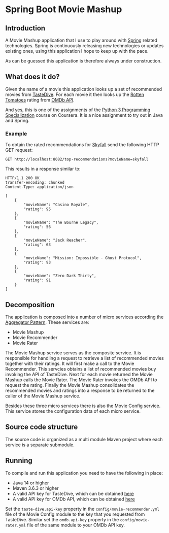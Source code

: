 # Spring Boot Movie Mashup

## Introduction
A Movie Mashup application that I use to play around with [Spring](https://spring.io/) related technologies. Spring is continuously releasing new technologies or updates existing ones, using this application I hope to keep up with the pace.

As can be guessed this application is therefore always under construction.

## What does it do?
Given the name of a movie this application looks up a set of recommended movies from [TasteDive](https://tastedive.com/). For each movie it then looks up the [Rotten Tomatoes](https://www.rottentomatoes.com/) rating from [OMDb API](http://www.omdbapi.com/).

And yes, this is one of the assignments of the [Python 3 Programming Specialization](https://www.coursera.org/specializations/python-3-programming) course on Coursera. It is a nice assignment to try out in Java and Spring.

### Example
To obtain the rated recommendations for [Skyfall](https://www.imdb.com/title/tt1074638/) send the following HTTP GET request:

```
GET http://localhost:8082/top-recommendations?movieName=skyfall
```

This results in a response similar to:

```
HTTP/1.1 200 OK
transfer-encoding: chunked
Content-Type: application/json

[
    {
        "movieName": "Casino Royale",
        "rating": 95
    },
    {
        "movieName": "The Bourne Legacy",
        "rating": 56
    },
    {
        "movieName": "Jack Reacher",
        "rating": 63
    },
    {
        "movieName": "Mission: Impossible - Ghost Protocol",
        "rating": 93
    },
    {
        "movieName": "Zero Dark Thirty",
        "rating": 91
    }
]
```

## Decomposition
The application is composed into a number of micro services according the [Aggregator Pattern](https://dzone.com/articles/design-patterns-for-microservices). These services are:

- Movie Mashup
- Movie Recommender
- Movie Rater

The Movie Mashup service serves as the composite service. It is responsible for handling a request to retrieve a list of recommended movies together with their ratings. It will first make a call to the Movie Recommender. This servcies obtains a list of recommended movies buy invoking the API of TasteDive. Next for each movie returned the Movie Mashup calls the Movie Rater. The Movie Rater invokes the OMDb API to request the rating. Finally the Movie Mashup consolidates the recommended movies and ratings into a response to be returned to the caller of the Movie Mashup service.

Besides these three micro services there is also the Movie Config service. This service stores the configuration data of each micro service.

## Source code structure
The source code is organized as a multi module Maven project where each service is a separate submodule.

## Running
To compile and run this application you need to have the following in place:

- Java 14 or higher
- Maven 3.6.3 or higher
- A valid API key for TasteDive, which can be obtained [here](https://tastedive.com/read/api)
- A valid API key for OMDb API, which can be obtained [here](http://www.omdbapi.com/apikey.aspx)

Set the `taste-dive.api-key` property in the `config/movie-recommender.yml` file of the Movie Config module to the key that you requested from TasteDive. Similar set the `omdb.api-key` property in the `config/movie-rater.yml` file of the same module to your OMDb API key.
